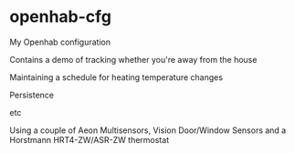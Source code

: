 openhab-cfg
===========

My Openhab configuration

Contains a demo of tracking whether you're away from the house

Maintaining a schedule for heating temperature changes

Persistence

etc


Using a couple of Aeon Multisensors, Vision Door/Window Sensors and a Horstmann HRT4-ZW/ASR-ZW thermostat
